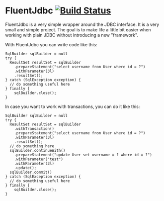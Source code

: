 FluentJdbc  [![Build Status](https://travis-ci.org/patka/FluentJdbc.png)](https://travis-ci.org/patka/FluentJdbc)
==========

FluentJdbc is a very simple wrapper around the JDBC interface. It is a very small
and simple project. The goal is to make life a little bit easier
when working with plain JDBC without introducing a new "framework".

With FluentJdbc you can write code like this:
```
SqlBuilder sqlBuilder = null
try {
  ResultSet resultSet = sqlBuilder
    .prepareStatement("select username from User where id = ?")
    .withParameter(3l)
    .resultSet();
} catch (SqlException exception) {
  // do something useful here
} finally {
    sqlBuilder.close();
}
```

In case you want to work with transactions, you can do it like this:
```
SqlBuilder sqlBuilder = null
try {
  ResultSet resultSet = sqlBuilder
    .withTransaction()
    .prepareStatement("select username from User where id = ?")
    .withParameter(3l)
    .resultSet();
  // do something here
  sqlBuilder.continueWith()
    .prepareStatement("update User set username = ? where id = ?")
    .withParameter("test")
    .withParameter(3l)
    .update();
  sqlBuilder.commit()
} catch (SqlException exception) {
  // do something useful here
} finally {
    sqlBuilder.close();
}
```

